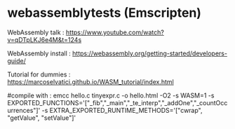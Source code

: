 # webassemblytests (Emscripten)

WebAssembly talk :
https://www.youtube.com/watch?v=qDTpLKJ6e4M&t=124s

WebAssembly install : 
https://webassembly.org/getting-started/developers-guide/

Tutorial for dummies :
https://marcoselvatici.github.io/WASM_tutorial/index.html

#compile with :
emcc hello.c tinyexpr.c -o hello.html -O2 -s WASM=1 -s EXPORTED_FUNCTIONS='["_fib","_main","_te_interp","_addOne","_countOccurrences"]' -s EXTRA_EXPORTED_RUNTIME_METHODS='["cwrap", "getValue", "setValue"]'
